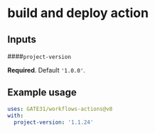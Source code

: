# build and deploy action


## Inputs

####`project-version`

**Required**. Default `'1.0.0'`.

## Example usage

```yaml
uses: GATE31/workflows-actions@v8
with:
  project-version: '1.1.24'
```
